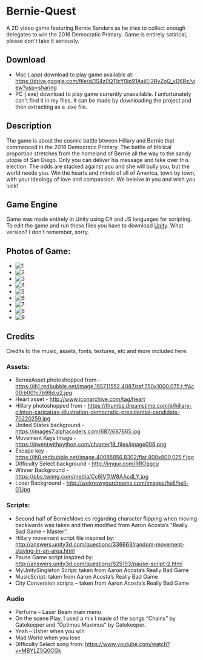 # Bernie-Quest
A 2D video game featuring Bernie Sanders as he tries to collect enough delegates to win the 2016 Democratic Primary. Game is entirely satirical, please don't take it seriously.

## Download
- Mac (.app) download to play game available at: https://drive.google.com/file/d/1S4z0QTIcY0ip91AsjlEj2RyZoQ_yD6Rz/view?usp=sharing
- PC (.exe) download to play game currently unavailable. I unfortunately can't find it in my files. It can be made by downloading the project and then extracting as a .exe file.

## Description
The game is about the cosmic battle btween Hillary and Bernie that commenced in the 2016 Democratic Primary. The battle of biblical proportion stretches from the homeland of Bernie all the way to the sandy utopia of San Diego. Only you can deliver his message and take over this election. The odds are stacked against you and she will bully you, but the world needs you. Win the hearts and minds of all of America, town by town, with your ideology of love and compassion. We beleive in you and wish you luck!

## Game Engine
Game was made entirely in Unity using C# and JS languages for scripting. To edit the game and run these files you have to download [Unity](https://unity.com/). What version? I don't remember, sorry.

## Photos of Game:
- ![1](https://i.imgur.com/PjroXed.png)
- ![2](https://i.imgur.com/Yr1FmHj.png)
- ![3](https://i.imgur.com/sjCwgpd.png)
- ![4](https://i.imgur.com/dLPZQaG.png)
- ![5](https://i.imgur.com/RPJ5ffj.png)
- ![6](https://i.imgur.com/AZRrcdt.png)
- ![7](https://i.imgur.com/y59eY5D.png)
- ![8](https://i.imgur.com/mfhdyO8.png)
- ![9](https://i.imgur.com/Ac9pUzy.png)


## Credits
Credits to the music, assets, fonts, textures, etc and more included here:

### Assets:
- BernieAsset photoshopped from - https://ih1.redbubble.net/image.195711552.4087/raf,750x1000,075,t,ff4c00:b001c7b98d.u2.jpg
- Heart asset -  http://www.iconarchive.com/tag/heart
- Hillary photoshopped from -  https://thumbs.dreamstime.com/x/hillary-clinton-caricature-illustration-democratic-presidential-candidate-70220259.jpg
- United States background - https://images7.alphacoders.com/687/687665.jpg
- Movement Keys Image - https://inventwithpython.com/chapter18_files/image006.png
- Escape key -  https://ih0.redbubble.net/image.40085856.8302/flat,800x800,075,f.jpg
- Difficulty Select background - http://imgur.com/RROqgcu
- Winner Background -  https://pbs.twimg.com/media/Cc6IVTtW8AAcdLY.jpg
- Loser Background - http://weknowyourdreams.com/images/hell/hell-01.jpg

### Scripts:
- Second half of BernieMove.cs regarding character flipping when moving backwards was taken and then modified from Aaron Acosta’s "Really Bad Game – Master”.
- Hillary movement script file inspired by: http://answers.unity3d.com/questions/336663/random-movement-staying-in-an-area.html
- Pause Game script inspired by: http://answers.unity3d.com/questions/625193/pause-script-2.html
- MyUnitySingleton Script: taken from Aaron Acosta’s Really Bad Game
- MusicScript: taken from Aaron Acosta’s Really Bad Game
- City Conversion scripts – taken from Aaron Acosta’s Really Bad Game

### Audio
- Perfume – Laser Beam main menu
- On the scene Play, I used a mix I made of the songs “Chains” by Gatekeeper and “Optimus Maximus” by Gatekeeper.
- Yeah – Usher when you win
- Mad World when you lose
- Difficulty Select song from: https://www.youtube.com/watch?v=MBYLZ5Q0CGk
